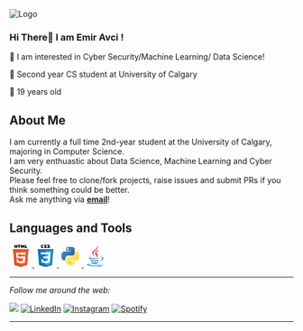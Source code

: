 ![Logo](https://user-images.githubusercontent.com/53044008/114941969-85894100-9e4c-11eb-9528-4139bab5ff1d.png)
### Hi There👋 I am Emir Avci !
🔭 I am interested in Cyber Security/Machine Learning/ Data Science!

🏫 Second year CS student at University of Calgary

🔑 19 years old

## About Me
<p>
I am currently a full time 2nd-year student at the University of Calgary, majoring in Computer Science.<br> I am very enthuastic about Data Science, Machine Learning and Cyber Security.<br>Please feel free to clone/fork projects, raise issues and submit PRs if you think something could be better. <br>
Ask me anything via <a href="mailto:emiravc@gmail.com"><b>email</b></a>!
</p>

## Languages and Tools

<p> 
  <a href="https://www.w3.org/html/" target="_blank"> 
    <img src="https://raw.githubusercontent.com/devicons/devicon/master/icons/html5/html5-original-wordmark.svg" alt="html5" width="40" height="40"/> 
  </a>
  <a href="https://www.w3schools.com/css/" target="_blank"> 
    <img src="https://raw.githubusercontent.com/devicons/devicon/master/icons/css3/css3-original-wordmark.svg" alt="css3" width="40" height="40"/> 
  </a> 
  <a href="https://www.python.org" target="_blank"> 
    <img src="https://raw.githubusercontent.com/devicons/devicon/master/icons/python/python-original.svg" alt="python" width="40" height="40"/> 
  </a>  
  <a href="https://www.oracle.com/java/" target="_blank"> 
    <img src="https://raw.githubusercontent.com/devicons/devicon/master/icons/java/java-original.svg" alt="java" width="40" height="40"/> 
  </a> 
</p>

---

<i>Follow me around the web:</i><br>

![](https://komarev.com/ghpvc/?username=emiravc)
<a href="https://www.linkedin.com/in/selcukemiravci/" target="_blank"><img src="https://img.shields.io/badge/LinkedIn-%230077B5.svg?&style=flat-square&logo=linkedin&logoColor=white" alt="LinkedIn"></a>
<a href="https://www.instagram.com/emr_avc/" target="_blank"><img src="https://img.shields.io/badge/Instagram-%23E4405F.svg?&style=flat-square&logo=instagram&logoColor=white" alt="Instagram"></a>
<a href="https://open.spotify.com/user/emr_avc?si=4e19a5616e544486" target="_blank"><img src="https://img.shields.io/badge/Spotify-%231ED760.svg?&style=flat-square&logo=spotify&logoColor=white" alt="Spotify"></a>

---

